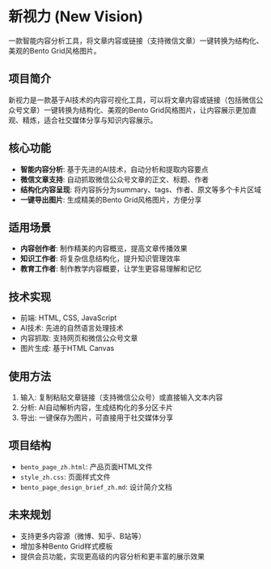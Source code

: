 # 新视力 (New Vision)

一款智能内容分析工具，将文章内容或链接（支持微信文章）一键转换为结构化、美观的Bento Grid风格图片。

## 项目简介

新视力是一款基于AI技术的内容可视化工具，可以将文章内容或链接（包括微信公众号文章）一键转换为结构化、美观的Bento Grid风格图片，让内容展示更加直观、精炼，适合社交媒体分享与知识内容展示。

## 核心功能

- **智能内容分析**: 基于先进的AI技术，自动分析和提取内容要点
- **微信文章支持**: 自动抓取微信公众号文章的正文、标题、作者
- **结构化内容呈现**: 将内容拆分为summary、tags、作者、原文等多个卡片区域
- **一键导出图片**: 生成精美的Bento Grid风格图片，方便分享

## 适用场景

- **内容创作者**: 制作精美的内容概览，提高文章传播效果
- **知识工作者**: 将复杂信息结构化，提升知识管理效率
- **教育工作者**: 制作教学内容概要，让学生更容易理解和记忆

## 技术实现

- 前端: HTML, CSS, JavaScript
- AI技术: 先进的自然语言处理技术
- 内容抓取: 支持网页和微信公众号文章
- 图片生成: 基于HTML Canvas

## 使用方法

1. 输入: 复制粘贴文章链接（支持微信公众号）或直接输入文本内容
2. 分析: AI自动解析内容，生成结构化的多分区卡片
3. 导出: 一键保存为图片，可直接用于社交媒体分享

## 项目结构

- `bento_page_zh.html`: 产品页面HTML文件
- `style_zh.css`: 页面样式文件
- `bento_page_design_brief_zh.md`: 设计简介文档

## 未来规划

- 支持更多内容源（微博、知乎、B站等）
- 增加多种Bento Grid样式模板
- 提供会员功能，实现更高级的内容分析和更丰富的展示效果 